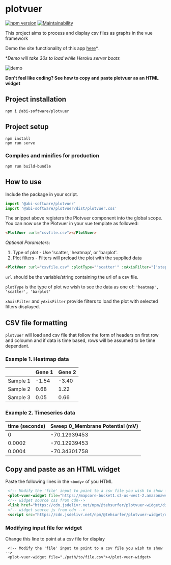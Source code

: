 # plotvuer 

[![npm version](https://badge.fury.io/js/%40abi-software%2Fplotvuer.svg)](https://badge.fury.io/js/%40abi-software%2Fplotvuer)
[![Maintainability](https://api.codeclimate.com/v1/badges/8dd727f153711aaae6e1/maintainability)](https://codeclimate.com/github/Tehsurfer/plotvuer/maintainability)

This project aims to process and display csv files as graphs in the vue framework

Demo the site functionality of this app [here](https://plotvuer-demo.herokuapp.com/)*. 

*_Demo will take 30s to load while Heroku server boots_

![demo](https://user-images.githubusercontent.com/37255664/73617045-a3231e00-467f-11ea-90bd-b1074acd26b3.gif)

**Don't feel like coding? See how to copy and paste plotvuer as an HTML widget**

## Project installation
```
npm i @abi-software/plotvuer
```


## Project setup
```
npm install
npm run serve
```

### Compiles and minifies for production
```
npm run build-bundle
```

## How to use
Include the package in your script.
```javascript
import '@abi-software/plotvuer'
import '@abi-software/plotvuer/dist/plotvuer.css'
```

The snippet above registers the Plotvuer component into the global scope.
You can now use the Plotvuer in your vue template as followed:
```html
<PlotVuer :url="csvfile.csv"></PlotVuer>
```
_Optional Parameters_: 
 1. Type of plot - Use 'scatter, 'heatmap', or 'barplot'.
 2. Plot filters - Filters will preload the plot with the supplied data
```html
<PlotVuer :url="csvfile.csv" :plotType="'scatter'" :xAxisFilter="['step1', 'step2']"></PlotVuer>
```

`url` should be the variable/string containing the url of a csv file.

`plotType` is the type of plot we wish to see the data as one of: `'heatmap', 'scatter', 'barplot'` 

`xAxisFilter` and `yAxisFilter` provide filters to load the plot with selected filters displayed.


## CSV file formatting

`plotvuer` will load and csv file that follow the form of headers on first row and coloumn and if data is time based, rows will be assumed to be time dependant. 

### Example 1. Heatmap data

|               | Gene 1  | Gene 2 | 
| :------------ |:--------|  ------| 
| Sample 1      | -1.54 | -3.40 |
| Sample 2      | 0.68       |   1.22 |
| Sample 3      | 0.05      |    0.66 |


### Example 2. Timeseries data


| time (seconds)| Sweep 0_Membrane Potential (mV) | 
| :------------ |:--------|  
| 0     | -70.12939453 | 
| 0.0002    | -70.12939453     |
| 0.0004      | -70.34301758      | 


## Copy and paste as an HTML widget
Paste the following lines in the `<body>` of you HTML
```HTML
 <!-- Modify the 'file' input to point to a csv file you wish to show --> 
 <plot-vuer-widget file="https://mapcore-bucket1.s3-us-west-2.amazonaws.com/ISAN/csv-data/use-case-4/RNA_Seq.csv"></plot-vuer-widget>
 <!-- widget source css from cdn-->
 <link href="https://cdn.jsdelivr.net/npm/@tehsurfer/plotvuer-widget/dist/plotVuer.css" rel="stylesheet">
 <!-- widget source js from cdn -->
 <script src="https://cdn.jsdelivr.net/npm/@tehsurfer/plotvuer-widget/dist/plotVuer.js"></script>
```
### Modifying input file for widget
Change this line to point at a csv file for display
```
 <!-- Modify the 'file' input to point to a csv file you wish to show --> 
 <plot-vuer-widget file="./path/to/file.csv"></plot-vuer-widget>
```
